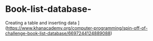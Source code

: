 # Book-list-database-
Creating a table and inserting data 
](https://www.khanacademy.org/computer-programming/spin-off-of-challenge-book-list-database/6697244124889088)
